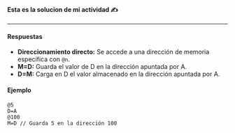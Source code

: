 #### Esta es la solucion de mi actividad ✍️
---

#### Respuestas
- **Direccionamiento directo:** Se accede a una dirección de memoria específica con `@n`.
- **M=D:** Guarda el valor de D en la dirección apuntada por A.
- **D=M:** Carga en D el valor almacenado en la dirección apuntada por A.

#### Ejemplo
```assembly
@5
D=A
@100
M=D // Guarda 5 en la dirección 100
```